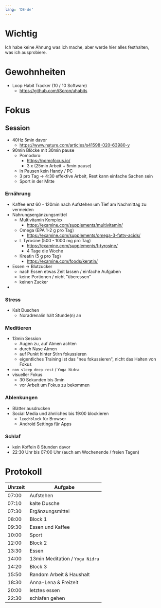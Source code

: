 ```yaml
--- 
lang: 'DE-de'
---
```

# Wichtig 

Ich habe keine Ahnung was ich mache, aber werde hier alles festhalten, was ich ausprobiere.

# Gewohnheiten 

- Loop Habit Tracker (10 / 10 Software)
  - https://github.com/iSoron/uhabits

# Fokus 

## Session

- 40Hz 5min davor  
  - https://www.nature.com/articles/s41598-020-63980-y
- 90min Blöcke mit 30min pause 
  - Pomodoro 
    - https://pomofocus.io/ 
    - 3 x (25min Arbeit + 5min pause) 
  - in Pausen kein Handy / PC
  - 3 pro Tag -> 4:30 effektive Arbeit, Rest kann einfache Sachen sein
  - Sport in der Mitte

### Ernährung

- Kaffee erst 60 - 120min nach Aufstehen um Tief am Nachmittag zu vermeiden 
- Nahrungsergänzungsmittel 
  - Multivitamin Komplex
    - https://examine.com/supplements/multivitamin/
  - Omega (EPA 1-2 g pro Tag) 
    - https://examine.com/supplements/omega-3-fatty-acids/
  - L Tyrosine (500 - 1000 mg pro Tag) 
    - https://examine.com/supplements/l-tyrosine/
    - 4 Tage die Woche
  - Kreatin (5 g pro Tag)
    - https://examine.com/foods/keratin/
- Essen -> Blutzucker
  - nach Essen etwas Zeit lassen / einfache Aufgaben
  - keine Portionen / nicht "überessen"
  - keinen Zucker 
- 

### Stress

- Kalt Duschen 
  - Noradrenalin hält Stunde(n) an 

### Meditieren 
- 13min Session
  - Augen zu, auf Atmen achten 
  - durch Nase Atmen 
  - auf Punkt hinter Stirn fokussieren 
  - eigentliches Training ist das "neu fokussieren", nicht das Halten von Fokus
- `non sleep deep rest` / `Yoga Nidra`
- visueller Fokus
  - 30 Sekunden bis 3min
  - vor Arbeit um Fokus zu bekommen 

### Ablenkungen

- Blätter ausdrucken 
- Social Media und ähnliches bis 19:00 blockieren 
  - `leechblock` für Browser
  - Android Settings für Apps

### Schlaf

- kein Koffein 8 Stunden davor
- 22:30 Uhr bis 07:00 Uhr (auch am Wochenende / freien Tagen)

# Protokoll

| Uhrzeit | Aufgabe                         |
|---------|---------------------------------|
| 07:00   | Aufstehen                       |
| 07:10   | kalte Dusche                    |
| 07:30   | Ergänzungsmittel                |
| 08:00   | Block 1                         |
| 09:30   | Essen und Kaffee                |
| 10:00   | Sport                           |
| 12:00   | Block 2                         |
| 13:30   | Essen                           |
| 14:00   | 13min Meditation / `Yoga Nidra` |
| 14:20   | Block 3                         |
| 15:50   | Random Arbeit & Haushalt        |
| 18:30   | Anna-Lena & Freizeit            |
| 20:00   | letztes essen                   |
| 22:30   | schlafen gehen                  |

